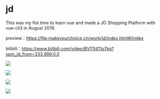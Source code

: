 # jd
This was my fist time to learn vue and made a JD Shopping Platform with vue-cli3 in August 2019.

preview：https://file.makeyourchoice.cn/work/jd/index.html#/index

bilibili：https://www.bilibili.com/video/BV1Tt411u7kq?spm_id_from=333.999.0.0

![](https://file.makeyourchoice.cn/img/github/jd1.jpg)

![](https://file.makeyourchoice.cn/img/github/jd2.jpg)

![](https://file.makeyourchoice.cn/img/github/jd3.jpg)

![](https://file.makeyourchoice.cn/img/github/jd4.jpg)